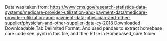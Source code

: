 Data was taken from: https://www.cms.gov/research-statistics-data-systems/medicare-provider-utilization-and-payment-data/medicare-provider-utilization-and-payment-data-physician-and-other-supplier/physician-and-other-supplier-data-cy-2018
Downloaded Downloadable Tab Delimited Format: 
And used pandas to extract homebase care code see ipynb in this file, and then R file in Homebased_care folder
